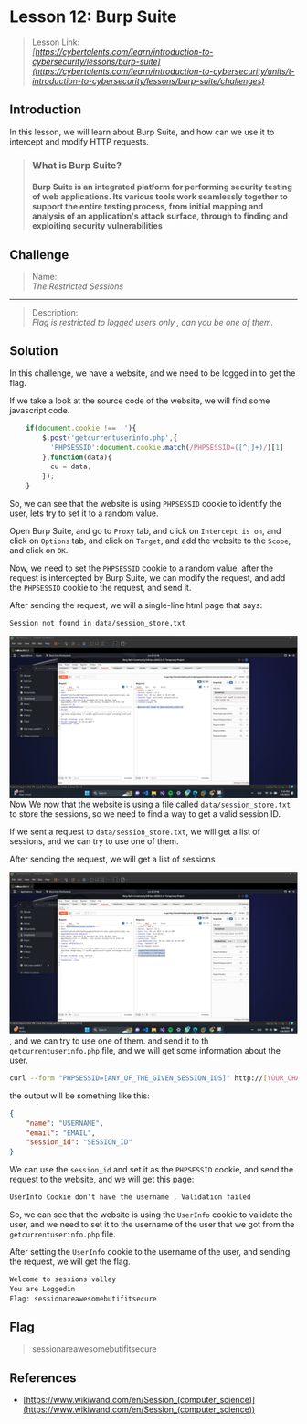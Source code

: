 # Lesson 12: Burp Suite

> Lesson Link:\
> *[https://cybertalents.com/learn/introduction-to-cybersecurity/lessons/burp-suite](https://cybertalents.com/learn/introduction-to-cybersecurity/units/t-introduction-to-cybersecurity/lessons/burp-suite/challenges)*

## Introduction

In this lesson, we will learn about Burp Suite, and how can we use it to intercept and modify HTTP requests.

> ### What is Burp Suite?
>
> #### Burp Suite is an integrated platform for performing security testing of web applications. Its various tools work seamlessly together to support the entire testing process, from initial mapping and analysis of an application's attack surface, through to finding and exploiting security vulnerabilities

## Challenge

> Name:\
> *The Restricted Sessions*

---

> Description:\
> *Flag is restricted to logged users only , can you be one of them.*

## Solution

In this challenge, we have a website, and we need to be logged in to get the flag.

If we take a look at the source code of the website, we will find some javascript code.

```javascript
    if(document.cookie !== ''){
        $.post('getcurrentuserinfo.php',{
          'PHPSESSID':document.cookie.match(/PHPSESSID=([^;]+)/)[1]
        },function(data){
          cu = data;
        });
    }
```

So, we can see that the website is using `PHPSESSID` cookie to identify the user, lets try to set it to a random value.

Open Burp Suite, and go to `Proxy` tab, and click on `Intercept is on`, and click on `Options` tab, and click on `Target`, and add the website to the `Scope`, and click on `OK`.

Now, we need to set the `PHPSESSID` cookie to a random value, after the request is intercepted by Burp Suite, we can modify the request, and add the `PHPSESSID` cookie to the request, and send it.

After sending the request, we will a single-line html page that says:

```html
Session not found in data/session_store.txt
```
![alt](../assets/CybertTalents/cookie-r/1.png)
Now We now that the website is using a file called `data/session_store.txt` to store the sessions, so we need to find a way to get a valid session ID.

If we sent a request to `data/session_store.txt`, we will get a list of sessions, and we can try to use one of them.

After sending the request, we will get a list of sessions

![alt](../assets/CybertTalents/cookie-r/2.png)
, and we can try to use one of them. and send it to th `getcurrentuserinfo.php` file, and we will get some information about the user.

```bash
curl --form "PHPSESSID=[ANY_OF_THE_GIVEN_SESSION_IDS]" http://[YOUR_CHALLANGE_URL]/getcurrentuserinfo.php
```

the output will be something like this:

```json
{ 
    "name": "USERNAME",
    "email": "EMAIL",
    "session_id": "SESSION_ID"
}
```

We can use the `session_id` and set it as the `PHPSESSID` cookie, and send the request to the website, and we will get this page:

```html
UserInfo Cookie don't have the username , Validation failed
```

So, we can see that the website is using the `UserInfo` cookie to validate the user, and we need to set it to the username of the user that we got from the `getcurrentuserinfo.php` file.

After setting the `UserInfo` cookie to the username of the user, and sending the request, we will get the flag.

```html
Welcome to sessions valley
You are Loggedin
Flag: sessionareawesomebutifitsecure
```

## Flag

> sessionareawesomebutifitsecure

## References

- [https://www.wikiwand.com/en/Session_(computer_science)](https://www.wikiwand.com/en/Session_(computer_science))

